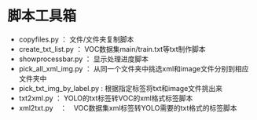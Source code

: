 # 脚本工具箱
- copyfiles.py ： 文件/文件夹复制脚本
- create_txt_list.py ： VOC数据集main/train.txt等txt制作脚本
- showprocessbar.py ： 显示处理进度脚本
- pick_all_xml_img.py ： 从同一个文件夹中挑选xml和image文件分别到相应文件夹中
- pick_txt_img_by_label.py : 根据指定标签将txt和image文件挑出来
- txt2xml.py ： YOLO的txt标签转VOC的xml格式标签脚本
- xml2txt.py　：　VOC数据集xml标签转YOLO需要的txt格式的标签脚本